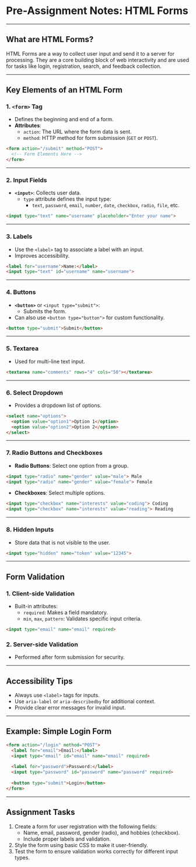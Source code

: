 
# Pre-Assignment Notes: HTML Forms

---

## What are HTML Forms?
HTML Forms are a way to collect user input and send it to a server for processing. They are a core building block of web interactivity and are used for tasks like login, registration, search, and feedback collection.

---

## Key Elements of an HTML Form

### 1. `<form>` Tag
- Defines the beginning and end of a form.
- **Attributes**:
  - `action`: The URL where the form data is sent.
  - `method`: HTTP method for form submission (`GET` or `POST`).

```html
<form action="/submit" method="POST">
  <!-- Form Elements Here -->
</form>
```

---

### 2. Input Fields
- **`<input>`**: Collects user data.
  - `type` attribute defines the input type:
    - `text`, `password`, `email`, `number`, `date`, `checkbox`, `radio`, `file`, etc.

```html
<input type="text" name="username" placeholder="Enter your name">
```

---

### 3. Labels
- Use the `<label>` tag to associate a label with an input.
- Improves accessibility.

```html
<label for="username">Name:</label>
<input type="text" id="username" name="username">
```

---

### 4. Buttons
- **`<button>`** or `<input type="submit">`:
  - Submits the form.
- Can also use `<button type="button">` for custom functionality.

```html
<button type="submit">Submit</button>
```

---

### 5. Textarea
- Used for multi-line text input.

```html
<textarea name="comments" rows="4" cols="50"></textarea>
```

---

### 6. Select Dropdown
- Provides a dropdown list of options.

```html
<select name="options">
  <option value="option1">Option 1</option>
  <option value="option2">Option 2</option>
</select>
```

---

### 7. Radio Buttons and Checkboxes
- **Radio Buttons**: Select one option from a group.

```html
<input type="radio" name="gender" value="male"> Male
<input type="radio" name="gender" value="female"> Female
```

- **Checkboxes**: Select multiple options.

```html
<input type="checkbox" name="interests" value="coding"> Coding
<input type="checkbox" name="interests" value="reading"> Reading
```

---

### 8. Hidden Inputs
- Store data that is not visible to the user.

```html
<input type="hidden" name="token" value="12345">
```

---

## Form Validation

### 1. Client-side Validation
- Built-in attributes:
  - `required`: Makes a field mandatory.
  - `min`, `max`, `pattern`: Validates specific input criteria.

```html
<input type="email" name="email" required>
```

### 2. Server-side Validation
- Performed after form submission for security.

---

## Accessibility Tips
- Always use `<label>` tags for inputs.
- Use `aria-label` or `aria-describedby` for additional context.
- Provide clear error messages for invalid input.

---

## Example: Simple Login Form

```html
<form action="/login" method="POST">
  <label for="email">Email:</label>
  <input type="email" id="email" name="email" required>
  
  <label for="password">Password:</label>
  <input type="password" id="password" name="password" required>
  
  <button type="submit">Login</button>
</form>
```

---

## Assignment Tasks
1. Create a form for user registration with the following fields:
   - Name, email, password, gender (radio), and hobbies (checkbox).
   - Include proper labels and validation.
2. Style the form using basic CSS to make it user-friendly.
3. Test the form to ensure validation works correctly for different input types.
